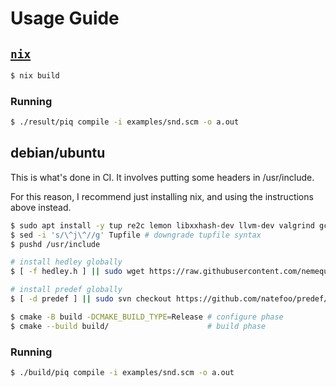 # Usage Guide

## [`nix`](https://nixos.org/)

```sh
$ nix build
```

### Running

```sh
$ ./result/piq compile -i examples/snd.scm -o a.out
```

## debian/ubuntu

This is what's done in CI. It involves putting some headers in /usr/include.

For this reason, I recommend just installing nix, and using the instructions
above instead.

```sh
$ sudo apt install -y tup re2c lemon libxxhash-dev llvm-dev valgrind gcc g++ pkg-config libreadline-dev subversion
$ sed -i 's/\^j\^//g' Tupfile # downgrade tupfile syntax
$ pushd /usr/include

# install hedley globally
$ [ -f hedley.h ] || sudo wget https://raw.githubusercontent.com/nemequ/hedley/master/hedley.h -O ./hedley.h

# install predef globally
$ [ -d predef ] || sudo svn checkout https://github.com/natefoo/predef/trunk/predef

$ cmake -B build -DCMAKE_BUILD_TYPE=Release # configure phase
$ cmake --build build/                      # build phase
```

### Running

```sh
$ ./build/piq compile -i examples/snd.scm -o a.out
```

